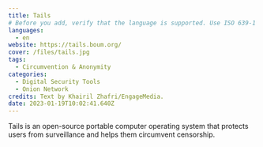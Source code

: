 ```yaml
---
title: Tails
# Before you add, verify that the language is supported. Use ISO 639-1 code only without country code. ms instead of ms_MY. If the source language is English, do not add to the list.
languages:
  - en
website: https://tails.boum.org/
cover: /files/tails.jpg
tags:
  - Circumvention & Anonymity
categories:
  - Digital Security Tools
  - Onion Network
credits: Text by Khairil Zhafri/EngageMedia.
date: 2023-01-19T10:02:41.640Z
---
```

Tails is an open-source portable computer operating system that protects users from surveillance and helps them circumvent censorship.